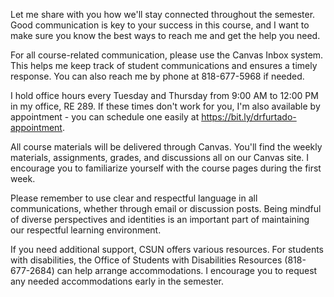 Let me share with you how we'll stay connected throughout the semester. Good communication is key to your success in this course, and I want to make sure you know the best ways to reach me and get the help you need.

For all course-related communication, please use the Canvas Inbox system. This helps me keep track of student communications and ensures a timely response. You can also reach me by phone at 818-677-5968 if needed.

I hold office hours every Tuesday and Thursday from 9:00 AM to 12:00 PM in my office, RE 289. If these times don't work for you, I'm also available by appointment - you can schedule one easily at https://bit.ly/drfurtado-appointment.

All course materials will be delivered through Canvas. You'll find the weekly materials, assignments, grades, and discussions all on our Canvas site. I encourage you to familiarize yourself with the course pages during the first week.

Please remember to use clear and respectful language in all communications, whether through email or discussion posts. Being mindful of diverse perspectives and identities is an important part of maintaining our respectful learning environment.

If you need additional support, CSUN offers various resources. For students with disabilities, the Office of Students with Disabilities Resources (818-677-2684) can help arrange accommodations. I encourage you to request any needed accommodations early in the semester.
